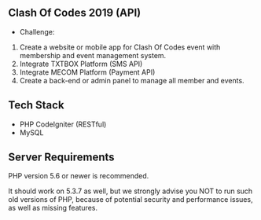## Clash Of Codes 2019 (API)

- Challenge:
1. Create a website or mobile app for Clash Of Codes event with membership and event management system.
2. Integrate TXTBOX Platform (SMS API)
3. Integrate MECOM Platform (Payment API)
4. Create a back-end or admin panel to manage all member and events.

## Tech Stack

- PHP CodeIgniter (RESTful)
- MySQL

## Server Requirements

PHP version 5.6 or newer is recommended.<br>

It should work on 5.3.7 as well, but we strongly advise you NOT to run
such old versions of PHP, because of potential security and performance
issues, as well as missing features.
